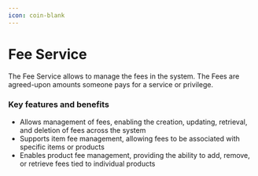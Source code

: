 ```yaml
---
icon: coin-blank
---
```


# Fee Service

The Fee Service allows to manage the fees in the system. The Fees are agreed-upon amounts someone pays for a service or privilege.

### Key features and benefits

* Allows management of fees, enabling the creation, updating, retrieval, and deletion of fees across the system
* Supports item fee management, allowing fees to be associated with specific items or products
* Enables product fee management, providing the ability to add, remove, or retrieve fees tied to individual products
